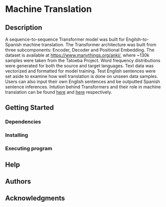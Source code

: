 # Machine Translation

## Description

A sequence-to-sequence Transformer model was built for Engilsh-to-Spanish machine translation. The Transformer architecture was built from three subcomponents: Encoder, Decoder and Positional Embedding. The dataset is available at https://www.manythings.org/anki/, where ~130k samples were taken from the Tatoeba Project. Word frequency distributions were generated for both the source and target languages. Text data was vectorized and formatted for model training. Test English  sentences were set aside to examine how well translation is done on unseen data samples. Users can also input their own English sentences and be outputted Spanish sentence inferences. Intution behind Transformers and their role in machine translation can be found [here](http://peterbloem.nl/blog/transformers) and [here](https://www.tensorflow.org/text/tutorials/transformer) respectively.

## Getting Started

### Dependencies

### Installing

### Executing program

## Help

## Authors

## Acknowledgments
